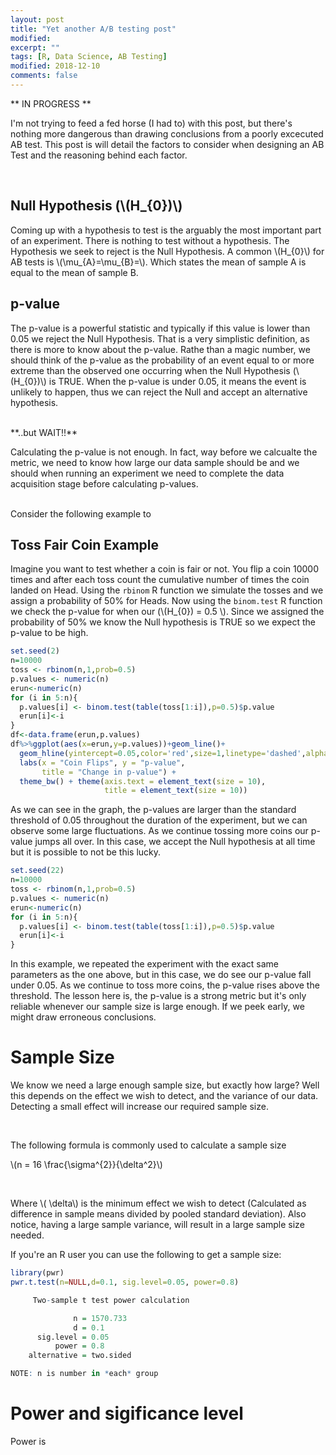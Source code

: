 ```yaml
---
layout: post
title: "Yet another A/B testing post"
modified:
excerpt: ""
tags: [R, Data Science, AB Testing]
modified: 2018-12-10
comments: false
---
```


** IN PROGRESS **

I'm not trying to feed a fed horse (I had to) with this post, but there's nothing more dangerous than drawing conclusions from a poorly excecuted AB test. This post is will detail the factors to consider when designing an AB Test and the reasoning behind each factor.

<br>

## Null Hypothesis (\\(H_{0})\\)
Coming up with a hypothesis to test is the arguably the most important part of an experiment. There is nothing to test without a hypothesis. The Hypothesis we seek to reject is the Null Hypothesis. A common \\(H_{0}\\) for AB tests is \\(\mu_{A}=\mu_{B}=\\). Which states the mean of sample A is equal to the mean of sample B.


## p-value
The p-value is a powerful statistic and typically if this value is lower than 0.05 we reject the Null Hypothesis. That is a very simplistic definition, as there is more to know about the p-value. Rathe than a magic number, we should think of the p-value as the probability of an event equal to or more extreme than the observed one occurring when the Null Hypothesis (\\(H_{0})\\) is TRUE. When the p-value is under 0.05, it means the event is unlikely to happen, thus we can reject the Null and accept an alternative hypothesis.

<br>
**..but WAIT!!**
<br>

Calculating the p-value is not enough. In fact, way before we calcualte the metric, we need to know how large our data sample should be and we should when running an experiment we need to complete the data acquisition stage before calculating p-values. 

<br> Consider the following example to 
## Toss Fair Coin Example

Imagine you want to test whether a coin is fair or not. You flip a coin 10000 times and after each toss count the cumulative  number of times the coin landed on Head. Using the `rbinom` R function we simulate the tosses and we assign a probability of 50% for Heads. Now using the `binom.test` R function we check the p-value for when our (\\(H_{0}) = 0.5 \\). Since we assigned the probability of 50% we know the Null hypothesis is TRUE so we expect the p-value to be high.



```R
set.seed(2)
n=10000
toss <- rbinom(n,1,prob=0.5)
p.values <- numeric(n)
erun<-numeric(n)
for (i in 5:n){
  p.values[i] <- binom.test(table(toss[1:i]),p=0.5)$p.value
  erun[i]<-i
}
df<-data.frame(erun,p.values)
df%>%ggplot(aes(x=erun,y=p.values))+geom_line()+
  geom_hline(yintercept=0.05,color='red',size=1,linetype='dashed',alpha=0.5)+
  labs(x = "Coin Flips", y = "p-value",
       title = "Change in p-value") +
  theme_bw() + theme(axis.text = element_text(size = 10), 
                     title = element_text(size = 10)) 

```

As we can see in the graph, the p-values are larger than the standard threshold of 0.05 throughout the duration of the experiment, but we can observe some large fluctuations. As we continue tossing more coins our p-value jumps all over. In this case, we accept the Null hypothesis at all time but it is possible to not be this lucky. 

```R
set.seed(22)
n=10000
toss <- rbinom(n,1,prob=0.5)
p.values <- numeric(n)
erun<-numeric(n)
for (i in 5:n){
  p.values[i] <- binom.test(table(toss[1:i]),p=0.5)$p.value
  erun[i]<-i
}

```

In this example, we repeated the experiment with the exact same parameters as the one above, but in this case, we do see our p-value fall under 0.05. As we continue to toss more coins, the p-value rises above the threshold. The lesson here is, the p-value is a strong metric but it's only reliable whenever our sample size is large enough. If we peek early, we might draw erroneous conclusions.

# Sample Size

We know we need a large enough sample size, but exactly how large? Well this depends on the effect we wish to detect, and the variance of our data. Detecting a small effect will increase our required sample size.

<br>

The following formula is commonly used to calculate a sample size

\\(n = 16 \frac{\sigma^{2}}{\delta^2}\\)

<br>

Where \\( \delta\\) is the minimum effect we wish to detect (Calculated as difference in sample means divided by pooled standard deviation). Also notice, having a large sample variance, will result in a large sample size needed.

If you're an R user you can use the following to get a sample size:

```R
library(pwr)
pwr.t.test(n=NULL,d=0.1, sig.level=0.05, power=0.8)

     Two-sample t test power calculation 

              n = 1570.733
              d = 0.1
      sig.level = 0.05
          power = 0.8
    alternative = two.sided

NOTE: n is number in *each* group

```


# Power and sigificance level

Power is 
